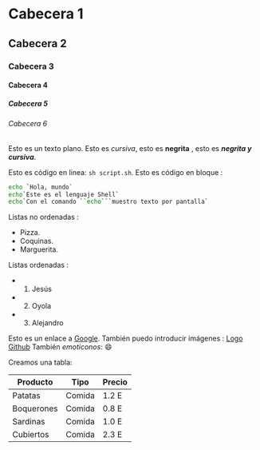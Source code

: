 # Cabecera 1

## Cabecera 2

### Cabecera 3

#### Cabecera 4

##### Cabecera 5

###### Cabecera 6

Esto es un texto plano. Esto es *cursiva*, esto es **negrita** , esto es ***negrita y cursiva***.

Esto es código en linea: `sh script.sh`. Esto es código en bloque :

```sh
echo `Hola, mundo`
echo`Este es el lenguaje Shell`
echo`Con el comando ``echo```muestro texto por pantalla`

```
Listas no ordenadas :

* Pizza.
* Coquinas.
* Marguerita.

Listas ordenadas :

* 1. Jesús
* 2. Oyola
* 3. Alejandro

Esto es un enlace a [Google](http://google.com).
También puedo introducir imágenes :
[Logo Github](http://github.com/apple-touch-icon.png)
También *emoticonos*:
:smile:


Creamos una tabla:

| Producto | Tipo | Precio |
|----------|------|--------|
| Patatas  | Comida | 1.2 E |
| Boquerones | Comida | 0.8 E |
| Sardinas | Comida | 1.0 E |
| Cubiertos | Comida | 2.3 E |

